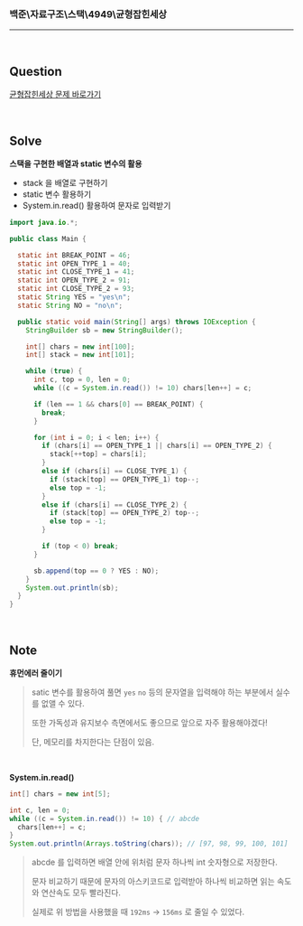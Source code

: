 ### 백준\자료구조\스택\4949\균형잡힌세상

---

<br/>

## Question

[균형잡힌세상 문제 바로가기](https://www.acmicpc.net/problem/4949)

<br/>

## Solve

**스택을 구현한 배열과 static 변수의 활용**

- stack 을 배열로 구현하기
- static 변수 활용하기
- System.in.read() 활용하여 문자로 입력받기

```java
import java.io.*;

public class Main {

  static int BREAK_POINT = 46;
  static int OPEN_TYPE_1 = 40;
  static int CLOSE_TYPE_1 = 41;
  static int OPEN_TYPE_2 = 91;
  static int CLOSE_TYPE_2 = 93;
  static String YES = "yes\n";
  static String NO = "no\n";

  public static void main(String[] args) throws IOException {
    StringBuilder sb = new StringBuilder();

    int[] chars = new int[100];
    int[] stack = new int[101];

    while (true) {
      int c, top = 0, len = 0;
      while ((c = System.in.read()) != 10) chars[len++] = c;

      if (len == 1 && chars[0] == BREAK_POINT) {
        break;
      }

      for (int i = 0; i < len; i++) {
        if (chars[i] == OPEN_TYPE_1 || chars[i] == OPEN_TYPE_2) {
          stack[++top] = chars[i];
        }
        else if (chars[i] == CLOSE_TYPE_1) {
          if (stack[top] == OPEN_TYPE_1) top--;
          else top = -1;
        }
        else if (chars[i] == CLOSE_TYPE_2) {
          if (stack[top] == OPEN_TYPE_2) top--;
          else top = -1;
        }

        if (top < 0) break;
      }

      sb.append(top == 0 ? YES : NO);
    }
    System.out.println(sb);
  }
}
```

<br/>

## Note

**휴먼에러 줄이기**

> satic 변수를 활용하여 풀면 `yes` `no` 등의 문자열을 입력해야 하는 부분에서 실수를 없앨 수 있다.
>
> 또한 가독성과 유지보수 측면에서도 좋으므로 앞으로 자주 활용해야겠다!
>
> 단, 메모리를 차지한다는 단점이 있음.

<br/>

**System.in.read()**

```java
int[] chars = new int[5];

int c, len = 0;
while ((c = System.in.read()) != 10) { // abcde
  chars[len++] = c;
}
System.out.println(Arrays.toString(chars)); // [97, 98, 99, 100, 101]
```

> abcde 를 입력하면 배열 안에 위처럼 문자 하나씩 int 숫자형으로 저장한다.
>
> 문자 비교하기 때문에 문자의 아스키코드로 입력받아 하나씩 비교하면 읽는 속도와 연산속도 모두 빨라진다.
>
> 실제로 위 방법을 사용했을 때 `192ms` -> `156ms` 로 줄일 수 있었다.

